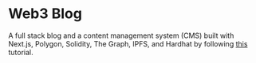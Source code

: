 # Web3 Blog

A full stack blog and a content management system (CMS) built with Next.js, Polygon, Solidity, The Graph, IPFS, and Hardhat by following [this](https://dev.to/edge-and-node/the-complete-guide-to-full-stack-web3-development-4g74) tutorial.

